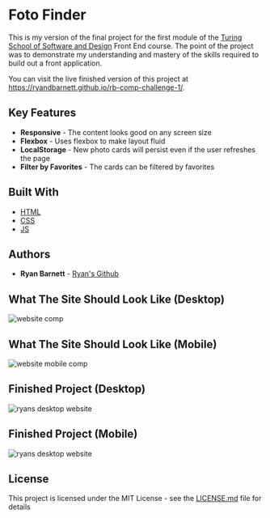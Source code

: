 # Foto Finder

This is my version of the final project for the first module of the [Turing School of Software and Design](https://https://turing.io/) Front End course. The point of the project was to demonstrate my understanding and mastery of the skills required to build out a front application.

You can visit the live finished version of this project at https://ryandbarnett.github.io/rb-comp-challenge-1/.

## Key Features

* **Responsive** - The content looks good on any screen size
* **Flexbox** - Uses flexbox to make layout fluid
* **LocalStorage** - New photo cards will persist even if the user refreshes the page
* **Filter by Favorites** - The cards can be filtered by favorites


## Built With

* [HTML](https://developer.mozilla.org/en-US/docs/Web/Guide/HTML/HTML5)
* [CSS](https://developer.mozilla.org/en-US/docs/Web/CSS)
* [JS](https://developer.mozilla.org/en-US/docs/Web/JavaScript)


## Authors

* **Ryan Barnett** - [Ryan's Github](http://github.com/RyanDBarnett)

## What The Site Should Look Like (Desktop)

![website comp](media/foto-finder-comp.png)

## What The Site Should Look Like (Mobile)

![website mobile comp](media/foto-finder-comp-mobile.png)

## Finished Project (Desktop)

![ryans desktop website](media/ryans-foto-finder.png)

## Finished Project (Mobile)

![ryans desktop website](media/ryans-foto-finder-mobile.png)

## License

This project is licensed under the MIT License - see the [LICENSE.md](LICENSE.md) file for details
